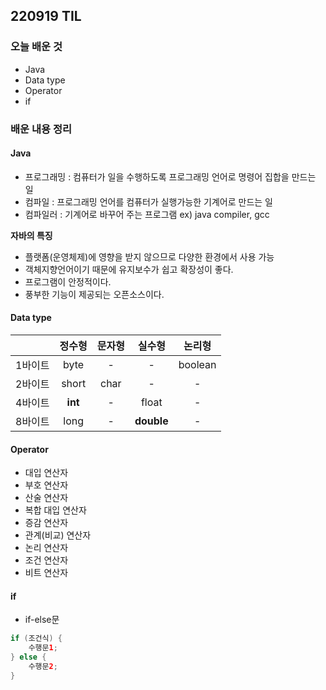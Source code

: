## 220919 TIL


### 오늘 배운 것
- Java
- Data type
- Operator
- if

### 배운 내용 정리

#### Java
- 프로그래밍 : 컴퓨터가 일을 수행하도록 프로그래밍 언어로 명령어 집합을 만드는 일
- 컴파일 : 프로그래밍 언어를 컴퓨터가 실행가능한 기계어로 만드는 일
- 컴파일러 : 기계어로 바꾸어 주는 프로그램 ex) java compiler, gcc

**자바의 특징**
- 플랫폼(운영체제)에 영향을 받지 않으므로 다양한 환경에서 사용 가능
- 객체지향언어이기 때문에 유지보수가 쉽고 확장성이 좋다.
- 프로그램이 안정적이다.
- 풍부한 기능이 제공되는 오픈소스이다.

#### Data type
||정수형|문자형|실수형|논리형|
|:---:|:---:|:---:|:---:|:---:|
|1바이트|byte|-|-|boolean|
|2바이트|short|char|-|-|
|4바이트|**int**|-|float|-|
|8바이트|long|-|**double**|-|

#### Operator
- 대입 연산자
- 부호 연산자
- 산술 연산자
- 복합 대입 연산자
- 증감 연산자
- 관계(비교) 연산자
- 논리 연산자
- 조건 연산자
- 비트 연산자

#### if
- if-else문
```java
if (조건식) {
    수행문1;
} else {
    수행문2;
}
```
